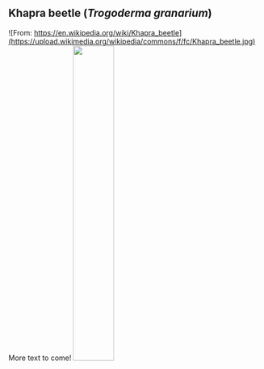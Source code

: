 ## Khapra beetle (*Trogoderma granarium*)
![From: https://en.wikipedia.org/wiki/Khapra_beetle](https://upload.wikimedia.org/wikipedia/commons/f/fc/Khapra_beetle.jpg)
More text to come!
<img src="https://upload.wikimedia.org/wikipedia/commons/f/fc/Khapra_beetle.jpg" width="40%">



<!--stackedit_data:
eyJoaXN0b3J5IjpbMzQxNjgwMDM1LDExMjU4OTk4MTAsLTMzMT
Y0MTg2Nl19
-->